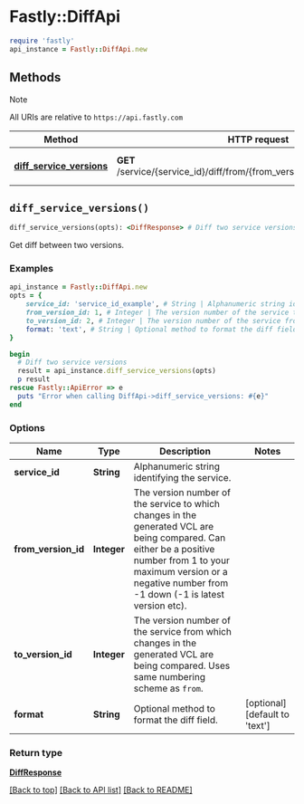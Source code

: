 # Fastly::DiffApi


```ruby
require 'fastly'
api_instance = Fastly::DiffApi.new
```

## Methods

> [!NOTE]
> All URIs are relative to `https://api.fastly.com`

Method | HTTP request | Description
------ | ------------ | -----------
[**diff_service_versions**](DiffApi.md#diff_service_versions) | **GET** /service/{service_id}/diff/from/{from_version_id}/to/{to_version_id} | Diff two service versions


## `diff_service_versions()`

```ruby
diff_service_versions(opts): <DiffResponse> # Diff two service versions
```

Get diff between two versions.

### Examples

```ruby
api_instance = Fastly::DiffApi.new
opts = {
    service_id: 'service_id_example', # String | Alphanumeric string identifying the service.
    from_version_id: 1, # Integer | The version number of the service to which changes in the generated VCL are being compared. Can either be a positive number from 1 to your maximum version or a negative number from -1 down (-1 is latest version etc).
    to_version_id: 2, # Integer | The version number of the service from which changes in the generated VCL are being compared. Uses same numbering scheme as `from`.
    format: 'text', # String | Optional method to format the diff field.
}

begin
  # Diff two service versions
  result = api_instance.diff_service_versions(opts)
  p result
rescue Fastly::ApiError => e
  puts "Error when calling DiffApi->diff_service_versions: #{e}"
end
```

### Options

| Name | Type | Description | Notes |
| ---- | ---- | ----------- | ----- |
| **service_id** | **String** | Alphanumeric string identifying the service. |  |
| **from_version_id** | **Integer** | The version number of the service to which changes in the generated VCL are being compared. Can either be a positive number from 1 to your maximum version or a negative number from -1 down (-1 is latest version etc). |  |
| **to_version_id** | **Integer** | The version number of the service from which changes in the generated VCL are being compared. Uses same numbering scheme as `from`. |  |
| **format** | **String** | Optional method to format the diff field. | [optional][default to &#39;text&#39;] |

### Return type

[**DiffResponse**](DiffResponse.md)

[[Back to top]](#) [[Back to API list]](../../README.md#endpoints)
[[Back to README]](../../README.md)
